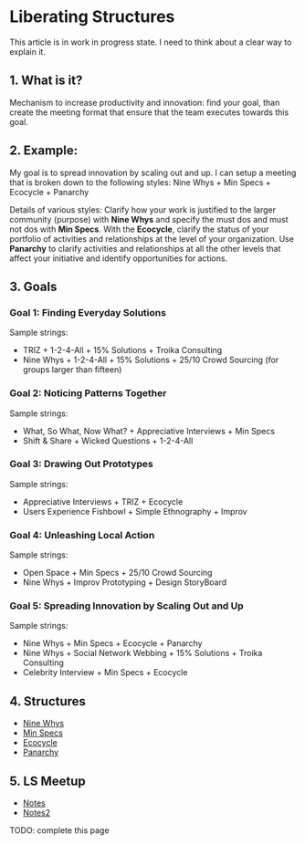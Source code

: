 <!-- numbers -->

# Liberating Structures
This article is in work in progress state. I need to think about a clear way to explain it.

## 1. What is it?
Mechanism to increase productivity and innovation: find your goal, than create the meeting format that ensure that the team executes towards this goal.

## 2. Example:
My goal is to spread innovation by scaling out and up. I can setup a meeting that is broken down to the following styles: Nine Whys + Min Specs + Ecocycle + Panarchy

Details of various styles: Clarify how your work is justified to the larger community (purpose) with **Nine Whys** and specify the must dos and must not dos with **Min Specs**. With the **Ecocycle**, clarify the status of your portfolio of activities and relationships at the level of your organization. Use **Panarchy** to clarify activities and relationships at all the other levels that affect your initiative and identify opportunities for actions.

## 3. Goals
### Goal 1: Finding Everyday Solutions
Sample strings:
* TRIZ + 1-2-4-All + 15% Solutions + Troika Consulting
* Nine Whys + 1-2-4-All + 15% Solutions + 25/10 Crowd Sourcing (for groups larger than fifteen)

### Goal 2: Noticing Patterns Together
Sample strings:
* What, So What, Now What? + Appreciative Interviews + Min Specs
* Shift & Share + Wicked Questions + 1-2-4-All

### Goal 3: Drawing Out Prototypes
Sample strings:
* Appreciative Interviews + TRIZ + Ecocycle
* Users Experience Fishbowl + Simple Ethnography + Improv

### Goal 4: Unleashing Local Action
Sample strings:
* Open Space + Min Specs + 25/10 Crowd Sourcing
* Nine Whys + Improv Prototyping + Design StoryBoard

### Goal 5: Spreading Innovation by Scaling Out and Up
Sample strings:
* Nine Whys + Min Specs + Ecocycle + Panarchy
* Nine Whys + Social Network Webbing + 15% Solutions + Troika Consulting
* Celebrity Interview + Min Specs + Ecocycle

## 4. Structures
* [Nine Whys](http://www.liberatingstructures.com/3-nine-whys/)
* [Min Specs](http://www.liberatingstructures.com/14-min-specs/)
* [Ecocycle](http://www.liberatingstructures.com/31-ecocycle-planning/)
* [Panarchy](http://www.liberatingstructures.com/32-panarchy/)

## 5. LS Meetup
* [Notes](notes/)
* [Notes2](notes2/)

TODO: complete this page
